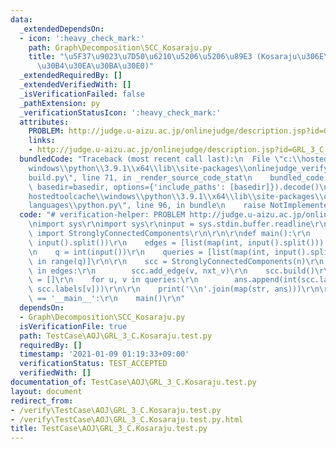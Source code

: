 ```yaml
---
data:
  _extendedDependsOn:
  - icon: ':heavy_check_mark:'
    path: Graph\Decomposition\SCC_Kosaraju.py
    title: "\u5F37\u9023\u7D50\u6210\u5206\u5206\u89E3 (Kosaraju\u306E\u30A2\u30EB\
      \u30B4\u30EA\u30BA\u30E0)"
  _extendedRequiredBy: []
  _extendedVerifiedWith: []
  _isVerificationFailed: false
  _pathExtension: py
  _verificationStatusIcon: ':heavy_check_mark:'
  attributes:
    PROBLEM: http://judge.u-aizu.ac.jp/onlinejudge/description.jsp?id=GRL_3_C
    links:
    - http://judge.u-aizu.ac.jp/onlinejudge/description.jsp?id=GRL_3_C
  bundledCode: "Traceback (most recent call last):\n  File \"c:\\hostedtoolcache\\\
    windows\\python\\3.9.1\\x64\\lib\\site-packages\\onlinejudge_verify\\documentation\\\
    build.py\", line 71, in _render_source_code_stat\n    bundled_code = language.bundle(stat.path,\
    \ basedir=basedir, options={'include_paths': [basedir]}).decode()\n  File \"c:\\\
    hostedtoolcache\\windows\\python\\3.9.1\\x64\\lib\\site-packages\\onlinejudge_verify\\\
    languages\\python.py\", line 96, in bundle\n    raise NotImplementedError\nNotImplementedError\n"
  code: "# verification-helper: PROBLEM http://judge.u-aizu.ac.jp/onlinejudge/description.jsp?id=GRL_3_C\r\
    \nimport sys\r\nimport sys\r\ninput = sys.stdin.buffer.readline\r\n\r\nfrom Graph.Decomposition.SCC_Kosaraju\
    \ import StronglyConnectedComponents\r\n\r\n\r\ndef main():\r\n    n, m = map(int,\
    \ input().split())\r\n    edges = [list(map(int, input().split())) for i in range(m)]\r\
    \n    q = int(input())\r\n    queries = [list(map(int, input().split())) for i\
    \ in range(q)]\r\n\r\n    scc = StronglyConnectedComponents(n)\r\n    for v, nxt_v\
    \ in edges:\r\n        scc.add_edge(v, nxt_v)\r\n    scc.build()\r\n\r\n    ans\
    \ = []\r\n    for u, v in queries:\r\n        ans.append(int(scc.labels[u] ==\
    \ scc.labels[v]))\r\n\r\n    print('\\n'.join(map(str, ans)))\r\n\r\n\r\nif __name__\
    \ == '__main__':\r\n    main()\r\n"
  dependsOn:
  - Graph\Decomposition\SCC_Kosaraju.py
  isVerificationFile: true
  path: TestCase\AOJ\GRL_3_C.Kosaraju.test.py
  requiredBy: []
  timestamp: '2021-01-09 01:19:33+09:00'
  verificationStatus: TEST_ACCEPTED
  verifiedWith: []
documentation_of: TestCase\AOJ\GRL_3_C.Kosaraju.test.py
layout: document
redirect_from:
- /verify\TestCase\AOJ\GRL_3_C.Kosaraju.test.py
- /verify\TestCase\AOJ\GRL_3_C.Kosaraju.test.py.html
title: TestCase\AOJ\GRL_3_C.Kosaraju.test.py
---
```


